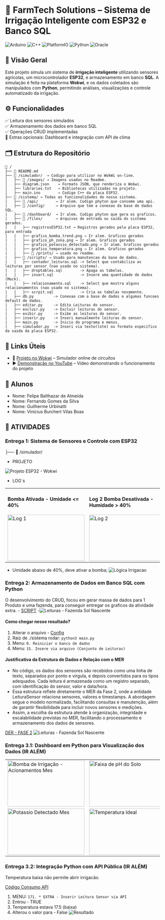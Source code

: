 # 🌾 FarmTech Solutions – Sistema de Irrigação Inteligente com ESP32 e Banco SQL

![Arduino](https://img.shields.io/badge/arduino-3670A0?style=for-the-badge&logo=arduino&logoColor=ffdd54)
![C++](https://img.shields.io/badge/c++-3670A0?style=for-the-badge&logo=c%2B%2B&logoColor=ffdd54)
![PlatformIO](https://img.shields.io/badge/platformio-3670A0?style=for-the-badge&logo=platformio&logoColor=ffdd54)
![Python](https://img.shields.io/badge/python-3670A0?style=for-the-badge&logo=python&logoColor=ffdd54)
![Oracle](https://img.shields.io/badge/Oracle-3670A0?style=for-the-badge&logo=oracle&logoColor=ffdd54)

## 📌 Visão Geral
Este projeto simula um sistema de **irrigação inteligente** utilizando sensores agrícolas, um microcontrolador **ESP32**, e armazenamento em banco **SQL**. A simulação é feita na plataforma **Wokwi**, e os dados coletados são manipulados com **Python**, permitindo análises, visualizações e controle automatizado da irrigação.

## ⚙️ Funcionalidades
✅ Leitura dos sensores simulados  
✅ Armazenamento dos dados em banco SQL  
✅ Operações CRUD implementadas  
🚀 Extras opcionais: Dashboard e integração com API de clima  

## 🗂️ Estrutura do Repositório

```plaintext
📁 /
├── 📄 README.md
├── 📁 /simulador/  → Codigo para utilizar no WokWi on-line.
│   ├── 📁 /images/ → Imagens usadas no Readme.
│   ├── diagram.json    → Formato JSON, que renderiza o Wokwi.
│   ├── libraries.txt   → Bibliotecas utilizadas no projeto.
│   ├── main.ino        → Codigo C++ da placa ESP32.
├── 📁 /sistema/ → Todas as funcionalidades do nosso sistema.
|   ├── 📁 /api/        → Ir alem. Codigo phyton que consome uma api.
|   ├── 📁 /config/     → Arquivo que tem a conexao da base de dados SQL.
|   ├── 📁 /dashboard/  → Ir alem. Codigo phyton que gera os graficos.
|   ├── 📁 /files/      → Arquivos de entrada ou saida do sistema gerados.
|   |   ├── registrosESP32.txt → Registros gerados pela placa ESP32, para entrada 
|   |   ├── grafico_bomba_trend.png → Ir alem. Graficos gerados
|   |   ├── grafico_ph_zona.png → Ir alem. Graficos gerados
|   |   ├── grafico_potassio_detectado.png → Ir alem. Graficos gerados
|   |   ├── grafico_temperatura.png → Ir alem. Graficos gerados
|   |   ├── 📁 /prints/ → usado no readme.
|   ├── 📁 /scripts/ → Usado para manutencao da base de dados.
|   |   ├── contador_leituras.sql -> Select que contabiliza as leituras por sensor (nao usado no sistema).
|   |   ├── droptables.sql        -> Apaga as tabelas.
|   |   ├── insert.sql            -> Insere uma quantidade de dados (Mock).
|   |   ├── relacionamento.sql    -> Select que mostra alguns relacionamentos (nao usado no sistema).
|   |   ├── scrpit.sql            -> Cria as tabelas novamente.
|   ├── db.py         -> Conexao com a base de dados e algumas funcoes default de dados.
|   ├── editar.py     -> Edita Leituras do sensor.
|   ├── excluir.py    -> Excluir leituras do sensor.
|   ├── exibir.py     -> Exibe as leituras do sensor.
|   ├── inserir.py    -> Inseri manualmente leituras do sensor.
|   ├── main.py       -> Inicio do programa e menus.
|   ├── simulador.py  -> Inseri via texto(lote) ou formato especifico da saida da placa ESP32.
```
## 🔗 Links Úteis
- 🤖 [Projeto no Wokwi](https://wokwi.com/projects/430970377652249601) – Simulador online de circuitos  
- ▶️ [Demonstração no YouTube](https://www.youtube.com/) – Vídeo demonstrando o funcionamento do projeto

## 👥 Alunos
- Nome: Felipe Balthazar de Almeida
- Nome: Fernando Gomes da Silva
- Nome: Guilherme Urbinatti
- Nome: Vinicius Burchert Vilas Boas

## 📝 ATIVIDADES
### Entrega 1: Sistema de Sensores e Controle com ESP32
├── 📁 /simulador/
- PROJETO
<img src="./simulador/images/projeto.png" alt="Projeto ESP32 - Wokwi">

- LOG`s
<table>
  <tr>
    <td>
      <h4>Bomba Ativada - Umidade <= 40%</h4>
      <img src="./simulador/images/log_irrigacao_ativada.png" alt="Log 1"style="width: 250px; height: 150px; object-fit: cover;">
    </td>
    <td>
      <h4>Log 2 Bomba Desativada - Humidade > 40%</h4>
      <img src="./simulador/images/log_irrigacao_desativada.png" alt="Log 2" style="width: 250px; height: 150px; object-fit: cover;">
    </td>
  </tr>
</table>

- Umidade abaixo de 40%, deve ativar a bomba;
![Lógica Irrigacao](./sistema/files/prints/logica_irrigacao.png)

### Entrega 2: Armazenamento de Dados em Banco SQL com Python
O desenvolvimento do CRUD, focou em gerar massa de dados para 1 Produto e uma fazenda, para conseguir entregar os graficos da atividade extra. - [SCRIPT](./sistema/scripts/contador_leituras.sql)
-![Leituras - Fazenda Sol Nascente](./sistema/files/prints/contador_leituras.png)

#### Como chegar nesse resultado?
1) Alterar o arquivo - [Config](./sistema/config/config.json)
2) Raiz de ./sistema rodar: ```python3 main.py ```
3) Menu: ``` 0. Reiniciar o banco de dados ```
4) Menu: ``` 15. Insere via arquivo (Conjunto de Leituras) ```

#### Justificativa da Estrutura de Dados e Relação com o MER
- No código, os dados dos sensores são recebidos como uma linha de texto, separados por ponto e vírgula, e depois convertidos para os tipos adequados. Cada leitura é armazenada como um registro separado, com identificação do sensor, valor e data/hora.
- Essa estrutura reflete diretamente o MER da Fase 2, onde a entidade LeituraSensor relaciona sensores, valores e timestamps. A abordagem segue o modelo normalizado, facilitando consultas e manutenção, além de garantir flexibilidade para incluir novos sensores e medições.
- Assim, a escolha da estrutura atende à organização, integridade e escalabilidade previstas no MER, facilitando o processamento e armazenamento dos dados de sensores.

[DER - FASE 2](https://github.com/TeamFiapAI/fase2_Cap-1/blob/main/modelo/der.png)
![Leituras - Fazenda Sol Nascente](./sistema/files/prints/foco.png)


### Entrega 3.1: Dashboard em Python para Visualização dos Dados (IR ALÉM)
<table>
  <tr>
    <td>
      <img src="./sistema/files/grafico_bomba_trend.png" alt="Bomba de Irrigação - Acionamentos Mes"style="width: 250px; height: 150px; object-fit: cover;">
    </td>
    <td>
      <img src="./sistema/files/grafico_ph_zona.png" alt="Faixa de pH do Solo" style="width: 250px; height: 150px; object-fit: cover;">
    </td>
  </tr>
    <tr>
    <td>
      <img src="./sistema/files/grafico_potassio_detectado.png" alt="Potassio Detectado Mes"style="width: 250px; height: 150px; object-fit: cover;">
    </td>
    <td>
      <img src="./sistema/files/grafico_temperatura_ideal.png" alt="Temperatura Ideal" style="width: 250px; height: 150px; object-fit: cover;">
    </td>
  </tr>
</table>

### Entrega 3.2: Integração Python com API Pública (IR ALÉM)
 Temperatura baixa não permite abrir irrigacão.

 [Código Consumo API](./sistema/api/api.py)
 1) MENU: ``` 171. * EXTRA - Inserir Leitura Sensor via API ```
 2) Entrou - TRUE
 3) Temperatura estava 17.5 (baixa)
 4) Alterou o valor para - False
 ![Resultado](./sistema/files/prints/extra_api.png)